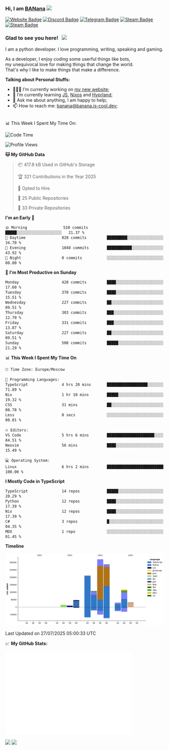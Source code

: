 ### Hi, I am <a href="https://banana.is-cool.dev" target="_blank">BANana</a> <img src="https://media.giphy.com/media/hvRJCLFzcasrR4ia7z/giphy.gif" width="25px">


[![Website Badge](https://img.shields.io/badge/Website-3b5998?style=for-the-badge&logo=google-chrome&logoColor=white)](https://banana.is-cool.dev)
[![Discord Badge](https://img.shields.io/badge/-Discord-424242?style=for-the-badge&logo=Discord&logoColor=white)](https://discord.gg/sQgHEERpqR)
[![Telegram Badge](https://img.shields.io/badge/-Telegram-0088cc?style=for-the-badge&logo=Telegram&logoColor=white)](https://t.me/BANanaD3V)
[![Steam Badge](https://img.shields.io/badge/-Steam-1b2838?style=for-the-badge&logo=Steam&logoColor=white)](https://steamcommunity.com/id/BANanaD3V/)
[![Steam Badge](https://img.shields.io/badge/-Reddit-ff6314?style=for-the-badge&logo=Reddit&logoColor=white)](https://www.reddit.com/user/BANanaD3V)

### Glad to see you here! &nbsp; ![](https://visitor-badge-reloaded.herokuapp.com/badge?page_id=BANanaD3V.BANanaD3V&style=for-the-badge)

I am a python developer. I love programming, writing, speaking and gaming.

As a developer, I enjoy coding some userful things like bots,
<br>my unequivocal love for making things that change the world. 
<br>That's why I like to make things that make a difference.
  

**Talking about Personal Stuffs:**

- 👨🏻‍💻 I’m currently working on [my new website](https://banana.is-cool.dev);
- 🚀 I’m currently learning [JS](https://js.org), [Nixos](https://nixos.org) and [Hyprland](https://hyprland.org);
- 💬 Ask me about anything, I am happy to help;
- 📫 How to reach me: banana@banana.is-cool.dev;

</br>
📊 This Week I Spent My Time On:

<!--START_SECTION:waka-->
![Code Time](http://img.shields.io/badge/Code%20Time-1%2C599%20hrs%2052%20mins-blue)

![Profile Views](http://img.shields.io/badge/Profile%20Views-1-blue)

**🐱 My GitHub Data** 

> 📦 417.8 kB Used in GitHub's Storage 
 > 
> 🏆 321 Contributions in the Year 2025
 > 
> 💼 Opted to Hire
 > 
> 📜 25 Public Repositories 
 > 
> 🔑 33 Private Repositories 
 > 
**I'm an Early 🐤** 

```text
🌞 Morning                510 commits         █████░░░░░░░░░░░░░░░░░░░░   21.37 % 
🌆 Daytime                828 commits         █████████░░░░░░░░░░░░░░░░   34.70 % 
🌃 Evening                1048 commits        ███████████░░░░░░░░░░░░░░   43.92 % 
🌙 Night                  0 commits           ░░░░░░░░░░░░░░░░░░░░░░░░░   00.00 % 
```
📅 **I'm Most Productive on Sunday** 

```text
Monday                   420 commits         ████░░░░░░░░░░░░░░░░░░░░░   17.60 % 
Tuesday                  370 commits         ████░░░░░░░░░░░░░░░░░░░░░   15.51 % 
Wednesday                227 commits         ██░░░░░░░░░░░░░░░░░░░░░░░   09.51 % 
Thursday                 303 commits         ███░░░░░░░░░░░░░░░░░░░░░░   12.70 % 
Friday                   331 commits         ███░░░░░░░░░░░░░░░░░░░░░░   13.87 % 
Saturday                 227 commits         ██░░░░░░░░░░░░░░░░░░░░░░░   09.51 % 
Sunday                   508 commits         █████░░░░░░░░░░░░░░░░░░░░   21.29 % 
```


📊 **This Week I Spent My Time On** 

```text
🕑︎ Time Zone: Europe/Moscow

💬 Programming Languages: 
TypeScript               4 hrs 20 mins       ██████████████████░░░░░░░   71.89 % 
Nix                      1 hr 10 mins        █████░░░░░░░░░░░░░░░░░░░░   19.32 % 
CSS                      31 mins             ██░░░░░░░░░░░░░░░░░░░░░░░   08.78 % 
Less                     0 secs              ░░░░░░░░░░░░░░░░░░░░░░░░░   00.01 % 

🔥 Editors: 
VS Code                  5 hrs 6 mins        █████████████████████░░░░   84.51 % 
Neovim                   56 mins             ████░░░░░░░░░░░░░░░░░░░░░   15.49 % 

💻 Operating System: 
Linux                    6 hrs 2 mins        █████████████████████████   100.00 % 
```

**I Mostly Code in TypeScript** 

```text
TypeScript               14 repos            █████░░░░░░░░░░░░░░░░░░░░   20.29 % 
Python                   12 repos            ████░░░░░░░░░░░░░░░░░░░░░   17.39 % 
Nix                      12 repos            ████░░░░░░░░░░░░░░░░░░░░░   17.39 % 
C#                       3 repos             █░░░░░░░░░░░░░░░░░░░░░░░░   04.35 % 
MDX                      1 repo              ░░░░░░░░░░░░░░░░░░░░░░░░░   01.45 % 
```



**Timeline**

![Lines of Code chart](https://raw.githubusercontent.com/BANanaD3V/BANanaD3V/master/assets/bar_graph.png)


 Last Updated on 27/07/2025 05:00:33 UTC
<!--END_SECTION:waka-->


📈 **My GitHub Stats:**

<img alt="" width="400" src="https://github.com/BANanaD3V/BANanaD3V/blob/master/metrics.plugin.isocalendar.fullyear.svg">

<p>
  <img height="180em" src="https://github-readme-stats.vercel.app/api?username=BANanaD3V&show_icons=true&hide_border=true&&count_private=true&include_all_commits=true&theme=dark"/>
  <img height="180em" src="https://github-readme-stats.vercel.app/api/top-langs/?username=BAnanaD3V&show_icons=true&hide_border=true&layout=compact&langs_count=10&theme=dark"/>
</p>




